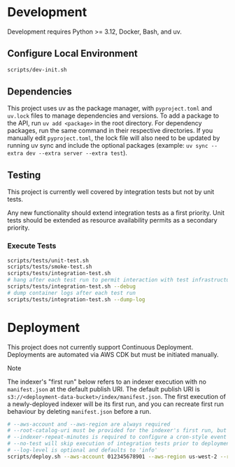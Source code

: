 # Development

Development requires Python >= 3.12, Docker, Bash, and uv.

## Configure Local Environment

```sh
scripts/dev-init.sh
```

## Dependencies

This project uses uv as the package manager, with `pyproject.toml` and `uv.lock` files to manage dependencies and versions. To add a package to the API, run `uv add <package>` in the root directory. For dependency packages, run the same command in their respective directories. If you manually edit `pyproject.toml`, the lock file will also need to be updated by running uv sync and include the optional packages (example: `uv sync --extra dev --extra server --extra test`).


## Testing

This project is currently well covered by integration tests but not by unit tests.

Any new functionality should extend integration tests as a first priority. Unit tests should be extended as resource availability permits as a secondary priority.

### Execute Tests

```sh
scripts/tests/unit-test.sh
scripts/tests/smoke-test.sh
scripts/tests/integration-test.sh
# hang after each test run to permit interaction with test infrastructure and test debugging
scripts/tests/integration-test.sh --debug
# dump container logs after each test run
scripts/tests/integration-test.sh --dump-log
```

# Deployment

This project does not currently support Continuous Deployment. Deployments are automated via AWS CDK but must be initiated manually.

> [!NOTE]
> The indexer's "first run" below refers to an indexer execution with no `manifest.json` at the default publish URI. The default publish URI is `s3://<deployment-data-bucket>/index/manifest.json`. The first execution of a newly-deployed indexer will be its first run, and you can recreate first run behaviour by deleting `manifest.json` before a run.

```sh
# --aws-account and --aws-region are always required
# --root-catalog-uri must be provided for the indexer's first run, but may be omitted or included thereafter. Changes to --root-catalog-uri after the first run will have no effect
# --indexer-repeat-minutes is required to configure a cron-style event that triggers the indexer to run repeatedly. If omitted the indexer must be executed manually
# --no-test will skip execution of integration tests prior to deployment. This option should only be used when iteratively debugging deployment issues
# --log-level is optional and defaults to 'info'
scripts/deploy.sh --aws-account 012345678901 --aws-region us-west-2 --root-catalog-uri s3://... --indexer-repeat-minutes 1440
```
